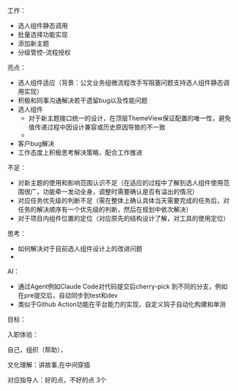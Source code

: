 工作：
- 选人组件静态调用
- 批量选择功能实现
- 添加新主题
- 分级管控-流程授权

亮点：
- 选人组件适应（背景：公文业务组微流程改手写阻塞问题支持选人组件静态调用实现）
- 积极和同事沟通解决若干遗留bug以及性能问题
- 选人组件
  - 对于新主题接口统一的设计，在顶层ThemeView保证配置的唯一性，避免值传递过程中因设计兼容或历史原因导致的不一致
  - 
- 客户bug解决
- 工作态度上积极思考解决策略，配合工作推进

不足：
- 对新主题的使用和影响范围认识不足（在适应的过程中了解到选人组件使用范围很广，功能牵一发动全身，调整时需要确认是否有溢出的情况）
- 对应任务优先级的判断不足（需在整体上确认具体当天需要完成的任务后，对任务的解决顺序有一个优先级的判断，然后在规划中依次解决）
- 对于项目内组件位置的定位（对应原先的结构设计了解，对工具的使用定位）

思考：

- 如何解决对于目前选人组件设计上的改进问题
- 

AI：
- 通过Agent例如Claude Code对代码提交后cherry-pick 到不同的分支，例如在pre提交后，自动同步到test和dev
- 类似于Github Action功能在平台能力的实现，自定义钩子自动化构建和单测

目标：

入职体验：

自己，组织（帮助），

文化理解：讲故事,在中间穿插

对应指导人：好的点，不好的点 3个
